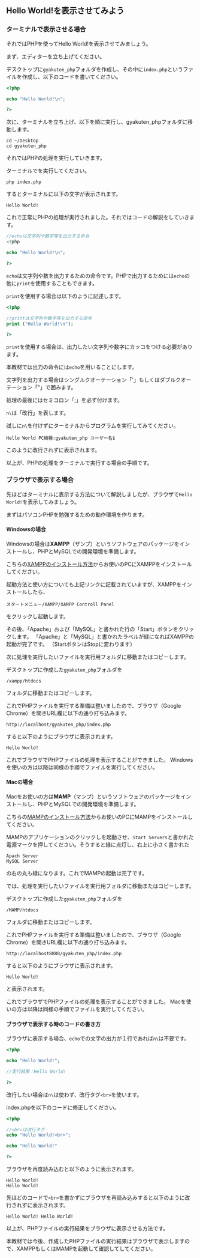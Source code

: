 ## Hello World!を表示させてみよう
### ターミナルで表示させる場合
それではPHPを使ってHello World!を表示させてみましょう。

まず、エディターを立ち上げてください。

デスクトップに`gyakuten_php`フォルダを作成し、その中に`index.php`というファイルを作成し、以下のコードを書いてください。

```php
<?php

echo "Hello World!\n";

?>
```

次に、ターミナルを立ち上げ、以下を順に実行し、gyakuten_phpフォルダに移動します。

    cd ~/Desktop
    cd gyakuten_php

それではPHPの処理を実行していきます。

ターミナルでを実行してください。

    php index.php

するとターミナルに以下の文字が表示されます。

    Hello World!

これで正常にPHPの処理が実行されました。それではコードの解説をしていきます。

```php
//echoは文字列や数字等を出力する命令
<?php 

echo "Hello World!\n";

?>
```
`echo`は文字列や数を出力するための命令です。PHPで出力するためには`echo`の他に`print`を使用することもできます。

`print`を使用する場合は以下のように記述します。

```php
<?php

//printは文字列や数字等を出力する命令
print ("Hello World!\n");

?>
```

`print`を使用する場合は、出力したい文字列や数字にカッコをつける必要があります。

本教材では出力の命令には`echo`を用いることにします。

文字列を出力する場合はシングルクオーテーション「'」もしくはダブルクオーテーション「"」で囲みます。

処理の最後にはセミコロン「;」を必ず付けます。

`n\`は「改行」を表します。

試しに`n\`を付けずにターミナルからプログラムを実行してみてください。

    Hello World PC機種:gyakuten_php ユーザー名$ 

このように改行されずに表示されます。

以上が、PHPの処理をターミナルで実行する場合の手順です。

### ブラウザで表示する場合
先ほどはターミナルに表示する方法について解説しましたが、ブラウザで`Hello World!`を表示してみましょう。

まずはパソコンPHPを勉強するための動作環境を作ります。

#### Windowsの場合
Windowsの場合は**XAMPP**（ザンプ）というソフトウェアのパッケージをインストールし、PHPとMySQLでの開発環境を準備します。

こちらの[XAMPPのインストール方法](https://ferret-plus.com/8403)からお使いのPCにXAMPPをインストールしてください。

起動方法と使い方についても上記リンクに記載されていますが、XAMPPをインストールしたら、

    スタートメニュー/XAMPP/XAMPP Controll Panel

をクリックし起動します。

その後、「Apache」および「MySQL」と書かれた行の「Start」ボタンをクリックします。
「Apache」と「MySQL」と書かれたラベルが緑になればXAMPPの起動が完了です。
（StartボタンはStopに変わります）

次に処理を実行したいファイルを実行用フォルダに移動またはコピーします。

デスクトップに作成した`gyakuten_php`フォルダを

    /xampp/htdocs

フォルダに移動またはコピーします。

これでPHPファイルを実行する準備は整いましたので、ブラウザ（Google Chrome）を開きURL欄に以下の通り打ち込みます。

    http://localhost/gyakuten_php/index.php

すると以下のようにブラウザに表示されます。

    Hello World!

これでブラウザでPHPファイルの処理を表示することができました。
Windowsを使いの方は以降は同様の手順でファイルを実行してください。

#### Macの場合
Macをお使いの方は**MAMP**（マンプ）というソフトウェアのパッケージをインストールし、PHPとMySQLでの開発環境を準備します。

こちらの[MAMPのインストール方法](https://techacademy.jp/magazine/5102)からお使いのPCにMAMPをインストールしてください。

MAMPのアプリケーションのクリックしを起動させ、`Start Servers`と書かれた電源マークを押してください。そうすると緑に点灯し、右上に小さく書かれた<br>

    Apach Server
    MySQL Server

の右の丸も緑になります。これでMAMPの起動は完了です。

では、処理を実行したいファイルを実行用フォルダに移動またはコピーします。

デスクトップに作成した`gyakuten_php`フォルダを

    /MAMP/htdocs

フォルダに移動またはコピーします。

これでPHPファイルを実行する準備は整いましたので、ブラウザ（Google Chrome）を開きURL欄に以下の通り打ち込みます。

    http://localhost8888/gyakuten_php/index.php

すると以下のようにブラウザに表示されます。

    Hello World!

と表示されます。

これでブラウザでPHPファイルの処理を表示することができました。
Macを使いの方は以降は同様の手順でファイルを実行してください。


#### ブラウザで表示する時のコードの書き方


ブラウザに表示する場合、`echo`での文字の出力が１行であれば`n\`は不要です。

```php
<?php 

echo "Hello World!";

//実行結果：Hello World!

?>
```

改行したい場合は`n\`は使わず、改行タグ`<br>`を使います。

index.phpを以下のコードに修正してください。

```php
<?php 

//<br>は改行タグ
echo "Hello World!<br>";

echo "Hello World!"

?>
```
ブラウザを再度読み込むと以下のように表示されます。

    Hello World!
    Hello World!

先ほどのコードで`<br>`を書かずにブラウザを再読み込みすると以下のように改行されずに表示されます。

    Hello World! Hello World!

以上が、PHPファイルの実行結果をブラウザに表示させる方法です。

本教材では今後、作成したPHPファイルの実行結果はブラウザで表示しますので、XAMPPもしくはMAMPを起動して確認してしてください。










